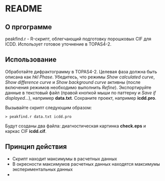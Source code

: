 # README

## О пргограмме

peakfind.r - R-скрипт, облегчающий подготовку порошковых CIF для ICDD. Использует готовое уточнение в TOPAS4-2.

## Использование

Обработайте дифрактограмму в TOPAS4-2. Целевая фаза должна быть описана как _hkl Phase_. Убедитесь, что режимы _Show calculated curve_, _Show difference curve_ и _Show background curve_ активны (после включения режимов необходимо выполнить _Refine_). Экспортируйте данные в текстовый файл (правой кнопкой мыши по паттерну и _Save if displayed..._), например **data.txt**. Сохраните проект, например **icdd.pro**.

Вызывайте скрипт следующим образом:
 
 ````
 > peakfind.r data.txt icdd.pro
 ````
 Будут созданы два файла: диагностическая картинка **check.eps** и каркас CIF **icdd.cif**.
 
## Принцип действия
 
 * Скрипт находит максимумы в расчетных данных
 * В окресности максимумов расчетных данных находятся максимумы экспериментальных данных
 * 
